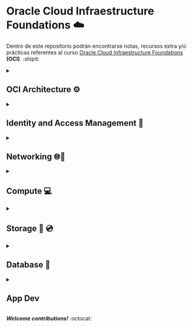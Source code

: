 # Oracle Cloud Infraestructure Foundations ☁️

Dentro de este repositorio podrán encontrarse notas, recursos extra y/o prácticas referentes al curso [Oracle Cloud Infraestructure Foundations](https://mylearn.oracle.com/component/-/108432/166230) **(OCI)**. :shipit: 


<details><summary><h2> OCI Architecture ⚙️ </h2></summary>

♦️ Conceptos básicos:
    
* **Región:** Es un área localizada geográficamente que consta de uno o más _dominios de disponibilidad_.

* **Dominios de disponibilidd:** (O medios de disponibilidad) Son uno o más _centros de datos tolerantes a fallos_ que se ubican dentro de _una región_ que se conectan entre sí por una red de banda ancha.

* **Dominios de errores:** Es una agrupación de HW e infraestructura dentro de un _dominio de disponibilidad_ para proporcionar anti-afinidad. También conocidos como centros de datos lógicos.

♦️ **Para elegir una región** 
 1) Elegir la región más cercana a los usuarios 
     * Latencia baja
     * Rendimiento alto
 2) Requisitos de residencia y conformidad de datos
 3) Disponibilidad del servicio
    
##

**A considerar:** 💡
    
 📍
    
 📍
    
 📍
    
 📍
    
 ##
    
</details>

<details><summary><h2> Identity and Access Management 👥 <h/2></summary>

📝 **IAM**

Conocido como Control de Acceso Detallado o Servicio de Control de Acceso basado en roles.

* AuthN: Autenticación > lidida con la identidad o _quién es alguien_

* AuthZ: Autorización > lidia con el permiso o _lo que alguien puede hacer_

* Dominios de identidad: Contenedor para usuarios de grupos 

📝 **Compartments**

El compartimento raiz es una construcción lógica donde se pueden mantener todos los recursos en la nube.

* Se crean para aislamiento y control de acceso

* Cada recursp que se crea pertenece a un único compartimento

* Se pueden escribir políticas para evitar que los usuarios accedan a recursos de una región específica.

* Todos los compartimentos que se crean son globales y están disponibles en todas las regiones a las que se tenga acceso

* Se pueden crear compartimentos anadidos

📝 **AuthN and AuthZ**

Un principal es una entidad de IAM que puede interactuar con recursos de OCI. Existen 2 tipos de principales:
    * Los usuarios: Las personas que inician sesión en la consola de CLI o SDK, seres humanos que realmente utilizan los recursos en la nube.
    * Los recursos

* Autenticación o AuthN: Claves de firma de API (públicas y privadas), los tokens que son cadenas de token generadas por Oracle.

* Autorización o AuthZ: Se ocupa de los permisos y de averiguar qué permisos tiene. En OCI se realiza mediante políticas de IAM. Las políticas se pueden asociar a un compartimento o se pueden asociar a un arrendamiento. 

* Niveles de Verbs: Administrador/Manage, Uso/Use, Lectura/Read e Inspección/Inspect.

📝 **Tenancy Setup**

Tenancy Admin > OCI Admin > OCI-admin-groups > Policies > name-compartment

Mejores prácticas:
1) No usar la cuenta de admin de arrendamiento para operaciones diarias.
2) Crear compartimentos dedicados para aislar recursos
3) Aplicar el uso de la autenticación multifactor

Ejemplo para otorgar permisos de admin a un grupo de administradores de OCI:
    
![ ](imgOCI/OCI-create-policy.png)

##

**A considerar:** 💡
    
 📍
    
 📍
    
 📍
    
 📍
    
 ##
    
</details>

    
<details><summary><h2> Networking 🌐📡 <h/2></summary>

📝 **VCN Introduction**

Una _red virtual en la nube_ (Virtual Cloud Network - VCN) es una red privada definida por sw que se crea en Oracle Cloud.
    
* Se utiliza para la comunicación segura.
* Vive en una región de OCI. Se trata de un servicio regional.
* Tiene alta disponibilidad, escalabilidad y seguridad.
    
Internet Gateway: Se trata de una puerta de enlace que permita una ampliación masiva, una alta disponibilidad y que se utiliza para la comunicación con cualquier elemento de Internet.
    
📝 **VCN Routing**
    
Enrutamiento de OCI. La VCN utiliza _tablas de rutas_ para enviar tráfico fuera de la VCN a Internet, redes locales o a las VCN con intercambio de tráfico, y analiza cada uno de dichos escenarios.     
    
📝 **VCN Security**
    
Lista de seguridad. Reglas de firewall asociadas a una subred y aplica a todas las instancias de la subred.
    
Consta de reglas que especifican el tipo de tráfico permitido dentro o fuera de la subred. Esto se aplica a una instancia determinada, tanto si si se está hablando con otra instancia VCN como un host fuera de la VCN.
    
Firewall rules:
    
1) Estas reglas pueden tener estado o no tener estado.
2) El tráfico pasa de la primera subred a la segunda subred.
    
Grupos de seguridad de red o NSG: Se trata de una construcción muy similar como lista de seguridad, pero la diferencia clave es que se aplican sólo a un juego de tarjetas de interfaz de red virtual en una única VCN.
    
Los NSG pueden ser el origen o destino de las reglas.    
    
📝**Load Balancer**
    
Equilibrador de carga en OCI. Se utiliza para lograr una alta disponibilidad y también para lograr escalabilidad.

a) También se conoce como proxi inverso.    
b) Protege los distintos servidores backend.    
    
La capa 7 significa que comprende HTTP y HTTPS en el modelo OSI.     

Unidad flexible: Se define el mínimo y el máximo, se define el rango 
Forma dinámica: Se predefinen las unidades (micro, pequeño, mediano, grande)    
 
##

**A considerar:** 💡
    
 📍
    
 📍
    
 📍
    
 📍
    
 ##
    
</details>

    
<details><summary><h2> Compute 💻 </h2></summary>

📢 **Introducción al cómputo**
    
 Noción de unidad flexible: Significa que puede elegir su propio curso, procesadores de CPU y propi memoria. 
    
* _Flexibilidad_ para una configuración propia.
    
📢 **Instance Basics**

Una instancia es el equivalente a _un host de recursos informáticos_.

* Tiene dependencias

📌 Una región de Oracle está formada por varios dominios de disponibilidad.

📌 Un dominio de siponibilidad es un centro de datos

📌 La primera dependencia que tiene el servicio informático o los hosts informáticos es la red virtual en la nube

📌 Para poner en marcha una instancia informática se necesita una red virtual en la nube.

📌 Se deben crear subredes para poner en marcha un host de recursos informáticos.

📌 Las redes son una construcción virtual.

📌 Otro conjuntos de dpendencias que tienen las instancias informáticas:

* Volúmen de inicio

* Disco de inicio

* Volúmenes en bloque

**Migración en directo**

📌 La ideas es que si uno de los hosts de recursos informáticos cae, hay un problema, la máquina virtual migraria a otro host del centro de datos y será transparente para el usuario.

📢 **Cloud Shell**

* La idea es que no necesita ninguna instlación local.

* Puede usarse para ejecutar OCI-CLI u otras utilidades.

📢 **Scaling**

Escalado o ampliación

Escala vertical: Significa que está ampliando o reduciendo las unidades de instancia. Puede escalar el cursos, la memoria, y algunas de las otras características escalan en consecuencia.

* Cuando se escala hacia arriba o hacia abajo, hay un tiempo de inactividad necesarios, porque va a otro host y eso requiere algún tiempo de inactividad.

* Como _buena practica_ se debería detener la instancia antes de realizar cualquier tipo de ampliación vertical.

Escala horizontal: o escala automática. Significa que agrega mas máquinas virtuales de la misma unidad o que toma un poco más de la misma unidad. 

* Permite el despliegue a gran escala de máquinas virtuales. 

📌 Si una máquina virtual falla, otras pueden seguir trabajando.

📌 Puede hacer coincidir la demanda de tráfico agregando a la eliminación de las máquinas virtuales automáticamente.

📌 Pasos a seguir para obtener la escala automática:

1) Tener una instancia en ejecución en la que se quiera realizar la escala automática > crear plantilla (configuración en terminología OCI) o un sello (características de imagen de SO, memoria, etc).

2) Crear Pool de Instancia. Es la recopilación de esas instancias con antelación. Se pueden gestionar TODAS como UNA SOLA (se podría hacer todo al mismo tiempo). 

3) Utilizar Pool de Instancias, escribir reglas, 

📌 Ventajas:

* Ofrece una alta disponibilidad

* Satisface la demanda de tráfico


📢 **OS Management Service**

Gestión del Sistema Operativo

Ayuda a los Sysadmins a automatizar la gestión de las instancias de Oracle Linux y Windows Server 

Gestión automatizada de parches: Los parches se suelen publicar según sea necesario para corregir errores, mejorar el rendimiento o agregar nuevas funciones a los sistemas operativos. 

Gestión simplificada de paquetes: Consiste en instalar, aplicar parches y aliminar paquetes de software. 

##

**A considerar:** 💡
    
 📍
    
 📍
    
 📍
    
 📍
    
 ##
</details>

    
<details><summary><h2> Storage 💾 💿  </h2></summary>

🔆 La persistencia significa que los datos se almacenan de forma segura.

🔆 La durabilidad significa realizar varias copias de los datos, replicando los datos 

🔆 Conectividad

🔆 Protocolo

📎 **Local NVMe**

Dominio de disponibilidad que tiene un servidor de calculo y un alamacenamiento conectado localmente > almacenamiento con conexión local > unidades de estado sólido NVMe > ofrece cientos de miles de IOPS 

    
📎 **File Storage**

El almacenamiento de archivos es una recopilación jerárquica de documentos organizados en directorios de nombres.
    
En la nube se tienen sistemas distribuidos 
    
Casos de usos de File Storage:
    
* Aplicaciones empresariales que requieren almacenamiento compartido de archivos. Así lo proporciona el servicio de almacenamiento de archivos. 
    
* Sistemas de archivos de propósito general.
    
* Microservicios y contenedores que normalmente no tienen estados.
    
* HPC, Aplicaciones escalables, análisis, etc.

📌 Overview of [File Storage](https://docs.oracle.com/en-us/iaas/Content/File/Concepts/filestorageoverview.htm#concepts).
    
📎 **Migration Services**   
    
Migración de datos en OCI
    
_Estado offline:_ Los servidores y datos residen en los centros de datos 

a) Discos de transferencia de datos
    
b) Dispositivo de transferencia de datos (para enviar grandes cantidades de datos)
    
_Transferencia online:_ Se tiene un servicio llamado Storage Gateway en Linux > se coloca en el centro de datos > puede transferir los datos mediante la red de área extensa 
    
##

**A considerar:** 💡
    
 📍
    
 📍
    
 📍
    
 📍
    
 ##
</details>
    
    
<details><summary><h2> Database 🔎 </h2></summary>

**Database Instroduction 🔥**

    
**Autonomous DB**

    
**DB Systems**

    
**MySQL**
    
    
**NoSQL**
    
##

**A considerar:** 💡
    
 📍
    
 📍
    
 📍
    
 📍
    
 ##    


</details>
    
<details><summary><h2> App Dev </h2></summary>

##

**A considerar:** 💡
    
 📍
    
 📍
    
 📍
    
 📍
    
 ##
</details>

_**Welcome contributions!**_ :octocat:

